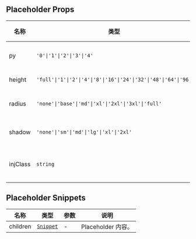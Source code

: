 ## Placeholder Props

| 名称     | 类型                                                             | 默认值   | 必传 | 说明            |
| -------- | ---------------------------------------------------------------- | -------- | ---- | --------------- |
| py       | `'0'\|'1'\|'2'\|'3'\|'4'`                                        | `'4'`    | N    | 上下内边距。    |
| height   | `'full'\|'1'\|'2'\|'4'\|'8'\|'16'\|'24'\|'32'\|'48'\|'64'\|'96'` | `'full'` | N    | 高度。          |
| radius   | `'none'\|'base'\|'md'\|'xl'\|'2xl'\|'3xl'\|'full'`               | `'md'`   | N    | 圆角风格。      |
| shadow   | `'none'\|'sm'\|'md'\|'lg'\|'xl'\|'2xl'`                          | `'none'` | N    | 阴影风格。      |
| injClass | `string`                                                         | `''`     | N    | 注入 CSS 名称。 |

## Placeholder Snippets

| 名称     | 类型                                                                | 参数 | 说明               |
| -------- | ------------------------------------------------------------------- | ---- | ------------------ |
| children | [`Snippet`](https://svelte.dev/docs/svelte/snippet#Typing-snippets) | -    | Placeholder 内容。 |
